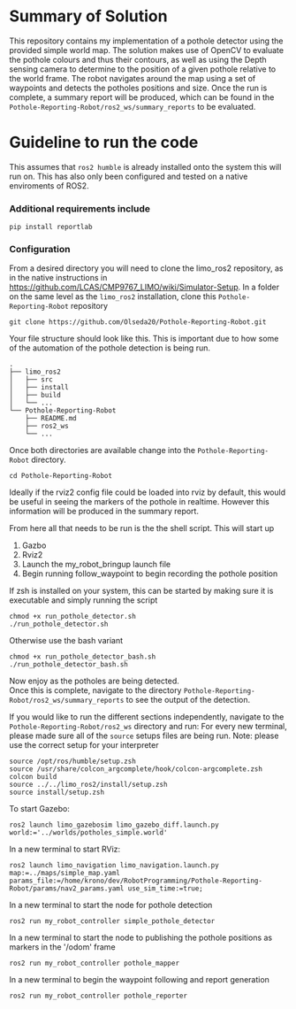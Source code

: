 # Summary of Solution
This repository contains my implementation of a pothole detector using the provided simple world map. The solution makes use of OpenCV to evaluate the pothole colours and thus their contours, as well as using the Depth sensing camera to determine to the position of a given pothole relative to the world frame. The robot navigates around the map using a set of waypoints and detects the potholes positions and size. Once the run is complete, a summary report will be produced, which can be found in the `Pothole-Reporting-Robot/ros2_ws/summary_reports` to be evaluated.

# Guideline to run the code
This assumes that `ros2 humble` is already installed onto the system this will run on. This has also only been configured and tested on a native enviroments of ROS2.

### Additional requirements include
```shell
pip install reportlab
```

### Configuration
From a desired directory you will need to clone the limo_ros2 repository, as in the native instructions in https://github.com/LCAS/CMP9767_LIMO/wiki/Simulator-Setup.
In a folder on the same level as the `limo_ros2` installation, clone this `Pothole-Reporting-Robot` repository
```shell
git clone https://github.com/Olseda20/Pothole-Reporting-Robot.git
```
Your file structure should look like this. This is important due to how some of the automation of the pothole detection is being run.
```
.
├── limo_ros2
│   ├── src
│   ├── install
│   ├── build
│   └── ... 
└── Pothole-Reporting-Robot
    ├── README.md
    ├── ros2_ws
    └── ... 
```
Once both directories are available change into the `Pothole-Reporting-Robot` directory.
```shell
cd Pothole-Reporting-Robot
```

Ideally if the rviz2 config file could be loaded into rviz by default, this would be useful in seeing the markers of the pothole in realtime. However this information will be produced in the summary report.

From here all that needs to be run is the the shell script. This will start up
1. Gazbo
2. Rviz2
3. Launch the my_robot_bringup launch file
4. Begin running follow_waypoint to begin recording the pothole position

If zsh is installed on your system, this can be started by making sure it is executable and simply running the script
```shell
chmod +x run_pothole_detector.sh
./run_pothole_detector.sh
```
Otherwise use the bash variant
```shell
chmod +x run_pothole_detector_bash.sh
./run_pothole_detector_bash.sh
```

Now enjoy as the potholes are being detected.   
Once this is complete, navigate to the directory `Pothole-Reporting-Robot/ros2_ws/summary_reports` to see the output of the detection.


If you would like to run the different sections independently, navigate to the `Pothole-Reporting-Robot/ros2_ws` directory and run:
For every new terminal, please made sure all of the `source` setups files are being run. 
Note: please use the correct setup for your interpreter
```shell
source /opt/ros/humble/setup.zsh
source /usr/share/colcon_argcomplete/hook/colcon-argcomplete.zsh
colcon build
source ../../limo_ros2/install/setup.zsh
source install/setup.zsh
```

To start Gazebo:
```
ros2 launch limo_gazebosim limo_gazebo_diff.launch.py world:='../worlds/potholes_simple.world'
```

In a new terminal to start RViz:
```
ros2 launch limo_navigation limo_navigation.launch.py map:=../maps/simple_map.yaml params_file:=/home/krono/dev/RobotProgramming/Pothole-Reporting-Robot/params/nav2_params.yaml use_sim_time:=true;
```

In a new terminal to start the node for pothole detection
```
ros2 run my_robot_controller simple_pothole_detector
```

In a new terminal to start the node to publishing the pothole positions as markers in the '/odom' frame
```
ros2 run my_robot_controller pothole_mapper
```

In a new terminal to begin the waypoint following and report generation
```
ros2 run my_robot_controller pothole_reporter
```
